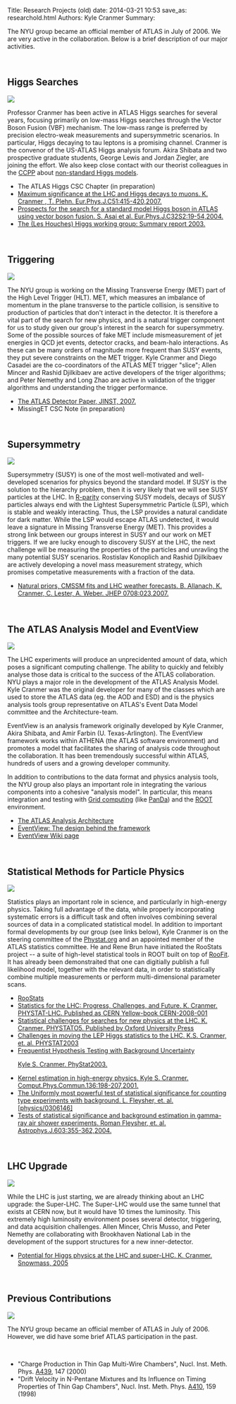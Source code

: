Title: Research Projects (old)
date: 2014-03-21 10:53
save_as: researchold.html
Authors: Kyle Cranmer
Summary: 



<div id="content">

<p>The NYU group became an official member of ATLAS in July of 2006.  We are very active in the collaboration.  Below is a brief description of our major activities.</p>

<br clear="all" />

<div id="topic">
  <h2>Higgs Searches</h2>
  <img src="./images/atlas/higgs_potential_small.jpg">
  <p>
    Professor Cranmer has been active in ATLAS Higgs searches for several years, focusing primarily on low-mass Higgs searches through the Vector Boson Fusion (VBF) mechanism.  The low-mass range is preferred by precision electro-weak measurements and supersymmetric scenarios.  In particular, Higgs decaying to tau leptons is a promising channel.  Cranmer is the convenor of the US-ATLAS Higgs analysis forum.  Akira Shibata and two prospective graduate students, George Lewis and Jordan Ziegler, are joining the effort.  We also keep close contact with our theorist colleagues in the <a href="http://cosmo.nyu.edu/index.html">CCPP</a> about <a href="http://www.slac.stanford.edu/spires/find/hep/www?rawcmd=find+a+weiner+and+chang&FORMAT=WWW&SEQUENCE=">non-standard Higgs models</a>.
  </p>

<ul>
 <li>The ATLAS Higgs CSC Chapter (in preparation)</li>
 <li><a href="http://www.slac.stanford.edu/spires/find/hep/www?irn=6664253">Maximum significance at the LHC and Higgs decays to muons.
K. Cranmer , T. Plehn. Eur.Phys.J.C51:415-420,2007. </a></li>
 <li><a href="http://www.slac.stanford.edu/spires/find/hep/www?irn=5805295">Prospects for the search for a standard model Higgs boson in ATLAS using vector boson fusion.
S. Asai et al. Eur.Phys.J.C32S2:19-54,2004. </a></li>
 <li><a href="http://www.slac.stanford.edu/spires/find/hep/www?irn=5901073">The (Les Houches) Higgs working group: Summary report 2003.</a></li>
</ul>

</div>

<br clear="all" />

<div id="topic">
  <h2>Triggering</h2>
  <img src="./images/atlas/Trigger_small.png">
  <p>
The NYU group is working on the Missing Transverse Energy (MET) part of the High Level Trigger (HLT). MET, which measures an imbalance of momentum in the plane transverse to the particle collision, is sensitive to production of particles that don't interact in the detector. It is therefore a vital part of the search for new physics, and is a natural trigger component for us to study given our group's interest in the search for supersymmetry. Some of the possible sources of fake MET include mismeasurement of jet energies in QCD jet events, detector cracks, and beam-halo interactions. As these can be many orders of magnitude more frequent than SUSY events, they put severe constraints on the MET trigger.  Kyle Cranmer and Diego Casadei are the co-coordinators of the ATLAS MET trigger "slice";
Allen Mincer and Rashid Djilkibaev are active developers of the triger algorithms; and Peter Nemethy and Long Zhao are active in validation of the trigger algorithms and understanding the trigger performance. </p>
<ul>
 <li><a href="https://twiki.cern.ch/twiki/pub/Atlas/AtlasTechnicalPaper/Main_jinst_0705j.pdf">The ATLAS Detector Paper, JINST, 2007.</a></li>
 <li>MissingET CSC Note (in preparation)</li>
</ul>

</div>

<br clear="all" />

<div id="topic">
  <h2>Supersymmetry</h2>
  <img src="./images/atlas/SUSY_Chain_small.png">
  <p>
    Supersymmetry (SUSY) is one of the most well-motivated and well-developed scenarios for physics beyond the standard model.  If SUSY is the solution to the hierarchy problem, then it is very likely that we will see SUSY particles at the LHC.  In <a href="http://en.wikipedia.org/wiki/R-parity">R-parity</a> conserving SUSY models, decays of SUSY particles always end with the Lightest Supersymmetric Particle (LSP), which is stable and weakly interacting.  Thus, the LSP provides a natural candidate for dark matter.  While the LSP would escape ATLAS undetected, it would leave a signature in Missing Transverse Energy (MET).  This provides a strong link between our groups interest in SUSY and our work on MET triggers.  If we are lucky enough to discovery SUSY at the LHC, the next challenge will be measuring the properties of the particles and unravling the many potential SUSY scenarios.  Rostislav Konoplich and Rashid Djilkibaev are actively developing a novel mass measurement strategy, which promises competative measurements with a fraction of the data.
  </p>

<ul>
 <li><a href="http://www.slac.stanford.edu/spires/find/hep/www?rawcmd=find+bb+arxiv%3A0705.0487">Natural priors, CMSSM fits and LHC weather forecasts.
B. Allanach, K. Cranmer, C. Lester, A. Weber.  JHEP 0708:023,2007.</a></li>
</ul>

</div>

<br clear="all" />


<div id="topic">
  <h2>The ATLAS Analysis Model and EventView</h2>
<img src="./images/atlas/EventViewPoster_small.png">
<!--  <img src="./images/atlas/EventView_small.png">-->
  <p>
The LHC experiments will produce an unprecidented amount of data, which poses a significant computing challenge.  The ability to quickly and felxibly analyse those data is critical to the success of the ATLAS collaboration.  NYU plays a major role in the development of the ATLAS Analysis Model.  Kyle Cranmer was the original developer for many of the classes which are used to store the ATLAS data (eg. the AOD and ESD) and is the physics analysis tools group representative on ATLAS's Event Data Model committee and the Architecture-team.</p>

<p>EventView is an analysis framework originally developed by Kyle Cranmer, Akira Shibata, and Amir Farbin (U. Texas-Arlington).  The EventView framework works within ATHENA (the ATLAS software environment) and promotes a model that facilitates the sharing of analysis code throughout the collaboration.  It has been tremendously successful within ATLAS, hundreds of users and a growing developer community.</p>

<p>
In addition to contributions to the data format and physics analysis tools, the NYU group also plays an important role in integrating the various components into a cohesive "analysis model".  In particular, this means integration and testing with <a href="http://www.usatlas.bnl.gov/computing/grid/">Grid computing</a> (like <a href="https://twiki.cern.ch/twiki/bin/view/Atlas/Panda">PanDa</a>) and the <a href="http://root.cern.ch">ROOT</a> environment.  
</p>

<ul>
 <li><a href="http://www.sciencedirect.com/science?_ob=ArticleURL&_udi=B6TVD-4S0J4RD-W&_user=10&_rdoc=1&_fmt=&_orig=search&_sort=d&view=c&_acct=C000050221&_version=1&_urlVersion=0&_userid=10&md5=a289a33592f1cd853c5addd16f15b064">The ATLAS Analysis Architecture</a></li>
 <li><a href="http://doc.cern.ch//archive/electronic/cern/others/atlnot/PUB/soft/soft-pub-2007-008.pdf">EventView: The design behind the framework</a></li>
 <li><a href="https://twiki.cern.ch/twiki/bin/view/Atlas/EventView">EventView Wiki page</a></li>
</ul>



</div>

<br clear="all" />




<div id="topic">
  <h2>Statistical Methods for Particle Physics</h2>
  <img src="./images/atlas/phystat_small.png">
  <p>
    Statistics plays an important role in science, and particularly in high-energy physics.  Taking full advantage of the data, while properly incorporating systematic errors is a difficult task and often involves combining several sources of data in a complicated statistical model.  In addition to important formal developments by our group (see links below), Kyle Cranmer is on the steering committee of the <a href="http://Phystat.org">Phystat.org</a> and an appointed member of the ATLAS statistics committee.  He and Rene Brun have initiated the RooStats project -- a suite of high-level statistical tools in ROOT built on top of <a href="http://roofit.sourceforge.net">RooFit</a>.  It has already been demonstraited that one can digitially publish a full likelihood model, together with the relevant data, in order to statistically combine multiple measurements or perform multi-dimensional parameter scans.
  </p>
<ul>
<li><a href="http://indico.cern.ch/getFile.py/access?contribId=41&resId=0&materialId=slides&confId=13356">RooStats</a></li>
 <li><a href="http://cdsweb.cern.ch/record/1099969">Statistics for the LHC: Progress, Challenges, and Future. K. Cranmer. PHYSTAT-LHC. Published as CERN Yellow-book CERN-2008-001 </a></li>
 <li><a href="http://www.slac.stanford.edu/spires/find/hep/www?irn=6994415">Statistical challenges for searches for new physics at the LHC.
K. Cranmer. PHYSTATO5. Published by Oxford University Press</a></li>
 <li><a href="http://www.slac.stanford.edu/spires/find/hep/www?irn=5745276">Challenges in moving the LEP Higgs statistics to the LHC.
K.S. Cranmer, et. al.  PHYSTAT2003</a></li>
 <li><a href="http://arxiv.org/abs/physics/0310108">Frequentist Hypothesis Testing with Background Uncertainty

Kyle S. Cranmer. PhyStat2003.</a></li>
 <li><a href="http://www.slac.stanford.edu/spires/find/hep/www?irn=4505239">Kernel estimation in high-energy physics.
Kyle S. Cranmer. Comput.Phys.Commun.136:198-207,2001.</a></li>
<li><a href="http://www.slac.stanford.edu/spires/find/hep/www?irn=5585406">The Uniformly most powerful test of statistical significance for counting type experiments with background.
L. Fleysher, et. al. [physics/0306146]</a></li>
<li><a href="http://www.slac.stanford.edu/spires/find/hep/www?irn=5567122">Tests of statistical significance and background estimation in gamma-ray air shower experiments.
Roman Fleysher, et. al. Astrophys.J.603:355-362,2004.</a></li>
</ul>

</div>

<br clear="all" />


<div id="topic">
  <h2>LHC Upgrade</h2>
  <img src="./images/atlas/SLHC_small.png">
  <p>
    While the LHC is just starting, we are already thinking about an LHC upgrade: the Super-LHC.  The Super-LHC would use the same tunnel that exists at CERN now, but it would have 10 times the luminosity.  This extremely high luminosity environment poses several detector, triggering, and data acquisition challenges.  Allen Mincer, Chris Musso, and Peter Nemethy are collaborating with Brookhaven National Lab in the development of the support structures for a new inner-detector.
  </p>

<ul>
 <li><a href="http://www.slac.stanford.edu/spires/find/hep/www?irn=6453872">Potential for Higgs physics at the LHC and super-LHC.
K. Cranmer. Snowmass, 2005 </a></li>
</ul>

</div>

<br clear="all" />

<div id="topic">
  <h2>Previous Contributions</h2>
  <img src="./images/atlas/tor_bar_1006_004_small.jpg">
  <p>
The NYU group became an official member of ATLAS in July of 2006.  However, 
we did have some brief ATLAS participation in the past.
</p>
<br clear ="all" />
<ul>
<li>"Charge Production in Thin Gap Multi-Wire Chambers",
Nucl. Inst. Meth. Phys. <u>A439</u>, 147 (2000)</li>
<li>"Drift Velocity in N-Pentane Mixtures and Its
Influence on Timing Properties of Thin Gap Chambers",
Nucl. Inst. Meth. Phys. <u>A410</u>, 159 (1998)</li>
</ul>
</div>


</div>
